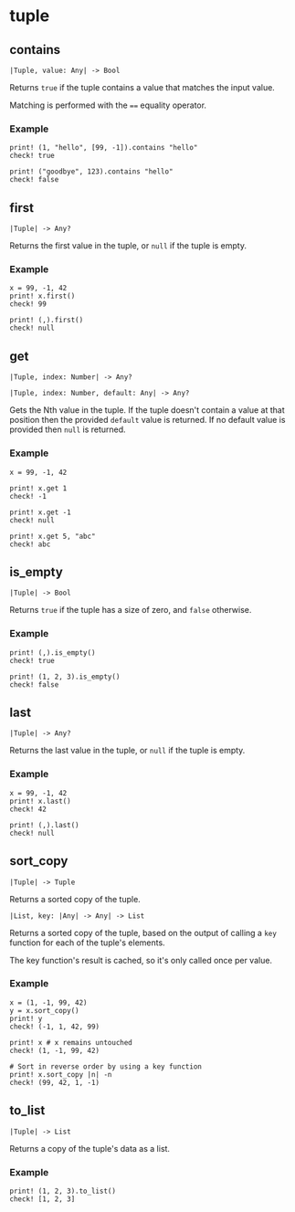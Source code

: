 # tuple

## contains

```kototype
|Tuple, value: Any| -> Bool
```

Returns `true` if the tuple contains a value that matches the input value.

Matching is performed with the `==` equality operator.

### Example

```koto
print! (1, "hello", [99, -1]).contains "hello"
check! true

print! ("goodbye", 123).contains "hello"
check! false
```

## first

```kototype
|Tuple| -> Any?
```

Returns the first value in the tuple, or `null` if the tuple is empty.

### Example

```koto
x = 99, -1, 42
print! x.first()
check! 99

print! (,).first()
check! null
```

## get

```kototype
|Tuple, index: Number| -> Any?
```
```kototype
|Tuple, index: Number, default: Any| -> Any?
```

Gets the Nth value in the tuple.
If the tuple doesn't contain a value at that position then the provided `default`
value is returned. If no default value is provided then `null` is returned.

### Example

```koto
x = 99, -1, 42

print! x.get 1
check! -1

print! x.get -1
check! null

print! x.get 5, "abc"
check! abc
```

## is_empty

```kototype
|Tuple| -> Bool
```

Returns `true` if the tuple has a size of zero, and `false` otherwise.

### Example

```koto
print! (,).is_empty()
check! true

print! (1, 2, 3).is_empty()
check! false
```

## last

```kototype
|Tuple| -> Any?
```

Returns the last value in the tuple, or `null` if the tuple is empty.

### Example

```koto
x = 99, -1, 42
print! x.last()
check! 42

print! (,).last()
check! null
```

## sort_copy

```kototype
|Tuple| -> Tuple
```

Returns a sorted copy of the tuple.

```kototype
|List, key: |Any| -> Any| -> List
```

Returns a sorted copy of the tuple, based on the output of calling a `key` 
function for each of the tuple's elements. 

The key function's result is cached, so it's only called once per value.

### Example

```koto
x = (1, -1, 99, 42)
y = x.sort_copy()
print! y
check! (-1, 1, 42, 99)

print! x # x remains untouched
check! (1, -1, 99, 42)

# Sort in reverse order by using a key function
print! x.sort_copy |n| -n
check! (99, 42, 1, -1)
```

## to_list

```kototype
|Tuple| -> List
```

Returns a copy of the tuple's data as a list.

### Example

```koto
print! (1, 2, 3).to_list()
check! [1, 2, 3]
```
